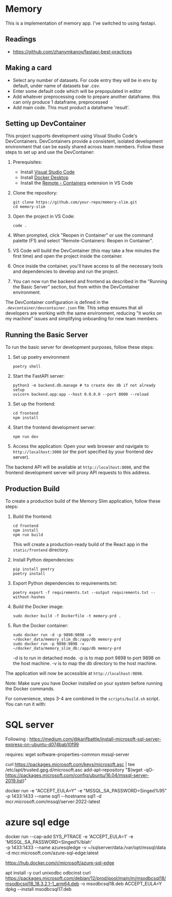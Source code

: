 # Memory

This is a implementation of memory app. I've switched to using fastapi.

## Readings

- https://github.com/zhanymkanov/fastapi-best-practices

## Making a card

- Select any number of datasets. For code entry they will be in env by default, under name of datasets bar .csv.
- Enter some default code which will be prepopulated in editor
- Add whatever preprocessing code to prepare another dataframe. this can only produce 1 dataframe, preprocessed
- Add main code. This must product a dataframe 'result'.

## Setting up DevContainer

This project supports development using Visual Studio Code's DevContainers. DevContainers provide a consistent, isolated development environment that can be easily shared across team members. Follow these steps to set up and use the DevContainer:

1. Prerequisites:

   - Install [Visual Studio Code](https://code.visualstudio.com/)
   - Install [Docker Desktop](https://www.docker.com/products/docker-desktop)
   - Install the [Remote - Containers](https://marketplace.visualstudio.com/items?itemName=ms-vscode-remote.remote-containers) extension in VS Code

2. Clone the repository:

   ```
   git clone https://github.com/your-repo/memory-slim.git
   cd memory-slim
   ```

3. Open the project in VS Code:

   ```
   code .
   ```

4. When prompted, click "Reopen in Container" or use the command palette (F1) and select "Remote-Containers: Reopen in Container".

5. VS Code will build the DevContainer (this may take a few minutes the first time) and open the project inside the container.

6. Once inside the container, you'll have access to all the necessary tools and dependencies to develop and run the project.

7. You can now run the backend and frontend as described in the "Running the Basic Server" section, but from within the DevContainer environment.

The DevContainer configuration is defined in the `.devcontainer/devcontainer.json` file. This setup ensures that all developers are working with the same environment, reducing "it works on my machine" issues and simplifying onboarding for new team members.

## Running the Basic Server

To run the basic server for development purposes, follow these steps:

1. Set up poetry environment

   ```
   poetry shell
   ```

2. Start the FastAPI server:

   ```
   python3 -m backend.db.manage # to create dev db if not already setup
   uvicorn backend.app:app --host 0.0.0.0 --port 8000 --reload
   ```

3. Set up the frontend:

   ```
   cd frontend
   npm install
   ```

4. Start the frontend development server:

   ```
   npm run dev
   ```

5. Access the application:
   Open your web browser and navigate to `http://localhost:3000` (or the port specified by your frontend dev server).

The backend API will be available at `http://localhost:8000`, and the frontend development server will proxy API requests to this address.

## Production Build

To create a production build of the Memory Slim application, follow these steps:

1. Build the frontend:

   ```
   cd frontend
   npm install
   npm run build
   ```

   This will create a production-ready build of the React app in the `static/frontend` directory.

2. Install Python dependencies:

   ```
   pip install poetry
   poetry install
   ```

3. Export Python dependencies to requirements.txt:

   ```
   poetry export -f requirements.txt --output requirements.txt --without-hashes
   ```

4. Build the Docker image:

   ```
   sudo docker build -f Dockerfile -t memory-prd .
   ```

5. Run the Docker container:
   ```
   sudo docker run -d -p 9898:9898 -v ~/docker_data/memory_slim_db:/app/db memory-prd
   sudo docker run -p 9898:9898 -v ~/docker_data/memory_slim_db:/app/db memory-prd
   ```
   -d is to run in detached mode.
   -p is to map port 9898 to port 9898 on the host machine.
   -v is to map the db directory to the host machine.

The application will now be accessible at `http://localhost:9898`.

Note: Make sure you have Docker installed on your system before running the Docker commands.

For convenience, steps 3-4 are combined in the `scripts/build.sh` script. You can run it with:

# SQL server

Following : https://medium.com/@karifbattle/install-microsoft-sql-server-express-on-ubuntu-d074bab10f99

requires: wget software-properties-common mssql-server

curl https://packages.microsoft.com/keys/microsoft.asc | tee /etc/apt/trusted.gpg.d/microsoft.asc
add-apt-repository "$(wget -qO- https://packages.microsoft.com/config/ubuntu/16.04/mssql-server-2019.list)"

docker run -e "ACCEPT_EULA=Y" -e "MSSQL_SA_PASSWORD=Singed%95" -p 1433:1433 --name sql1 --hostname sql1 -d mcr.microsoft.com/mssql/server:2022-latest

# azure sql edge

docker run --cap-add SYS_PTRACE -e 'ACCEPT_EULA=1' -e 'MSSQL_SA_PASSWORD=Singed%!blah' \
 -p 1433:1433 --name azuresqledge -v ~/sqlserver/data:/var/opt/mssql/data \
 -d mcr.microsoft.com/azure-sql-edge:latest

https://hub.docker.com/r/microsoft/azure-sql-edge

apt install -y curl unixodbc odbcinst
curl https://packages.microsoft.com/debian/12/prod/pool/main/m/msodbcsql18/msodbcsql18_18.3.2.1-1_arm64.deb -o msodbcsql18.deb
ACCEPT_EULA=Y dpkg --install msodbcsql17.deb
